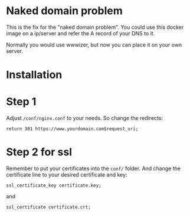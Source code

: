 # Naked domain problem

This is the fix for the "naked domain problem". You could use this docker image on a ip/server and refer the A record of your DNS to it.

Normally you would use wwwizer, but now you can place it on your own server.

# Installation

# Step 1

Adjust `/conf/nginx.conf` to your needs. So change the redirects:

```return 301 https://www.yourdomain.com$request_uri;```

# Step 2 for ssl

Remember to put your certificates into the `conf/` folder. And change the certificate line to your desired certificate and key:

```ssl_certificate_key certificate.key;```

and

```ssl_certificate certificate.crt;```
